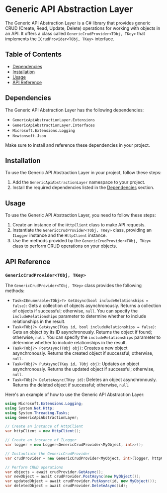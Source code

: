# Generic API Abstraction Layer

The Generic API Abstraction Layer is a C# library that provides generic CRUD (Create, Read, Update, Delete) operations for working with objects in an API. It offers a class called `GenericCrudProvider<TObj, TKey>` that implements the `ICrudProvider<TObj, TKey>` interface.

## Table of Contents

- [Dependencies](#dependencies)
- [Installation](#installation)
- [Usage](#usage)
- [API Reference](#api-reference)

## Dependencies

The Generic API Abstraction Layer has the following dependencies:

- `GenericApiAbstractionLayer.Extensions`
- `GenericApiAbstractionLayer.Interfaces`
- `Microsoft.Extensions.Logging`
- `Newtonsoft.Json`

Make sure to install and reference these dependencies in your project.

## Installation

To use the Generic API Abstraction Layer in your project, follow these steps:

1. Add the `GenericApiAbstractionLayer` namespace to your project.
2. Install the required dependencies listed in the [Dependencies](#dependencies) section.

## Usage

To use the Generic API Abstraction Layer, you need to follow these steps:

1. Create an instance of the `HttpClient` class to make API requests.
2. Instantiate the `GenericCrudProvider<TObj, TKey>` class, providing an `ILogger` instance and the `HttpClient` instance.
3. Use the methods provided by the `GenericCrudProvider<TObj, TKey>` class to perform CRUD operations on your objects.

## API Reference

### `GenericCrudProvider<TObj, TKey>`

The `GenericCrudProvider<TObj, TKey>` class provides the following methods:

- `Task<IEnumerable<TObj>?> GetAsync(bool includeRelationships = false)`: Gets a collection of objects asynchronously. Returns a collection of objects if successful; otherwise, `null`. You can specify the `includeRelationships` parameter to determine whether to include relationships in the result.
- `Task<TObj?> GetAsync(TKey id, bool includeRelationships = false)`: Gets an object by its ID asynchronously. Returns the object if found; otherwise, `null`. You can specify the `includeRelationships` parameter to determine whether to include relationships in the result.
- `Task<TObj?> PostAsync(TObj obj)`: Creates a new object asynchronously. Returns the created object if successful; otherwise, `null`.
- `Task<TObj?> PutAsync(TKey id, TObj obj)`: Updates an object asynchronously. Returns the updated object if successful; otherwise, `null`.
- `Task<TObj?> DeleteAsync(TKey id)`: Deletes an object asynchronously. Returns the deleted object if successful; otherwise, `null`.

Here's an example of how to use the Generic API Abstraction Layer:

```csharp
using Microsoft.Extensions.Logging;
using System.Net.Http;
using System.Threading.Tasks;
using GenericApiAbstractionLayer;

// Create an instance of HttpClient
var httpClient = new HttpClient();

// Create an instance of ILogger
var logger = new Logger<GenericCrudProvider<MyObject, int>>();

// Instantiate the GenericCrudProvider
var crudProvider = new GenericCrudProvider<MyObject, int>(logger, httpClient);

// Perform CRUD operations
var objects = await crudProvider.GetAsync();
var newObject = await crudProvider.PostAsync(new MyObject());
var updatedObject = await crudProvider.PutAsync(id, new MyObject());
var deletedObject = await crudProvider.DeleteAsync(id);
